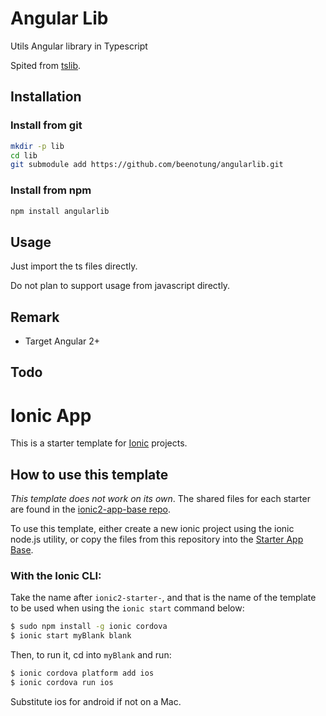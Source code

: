 # Angular Lib
Utils Angular library in Typescript

Spited from [tslib](https://github.com/beenotung/tslib).

## Installation

### Install from git
```bash
mkdir -p lib
cd lib
git submodule add https://github.com/beenotung/angularlib.git
```

### Install from npm
```bash
npm install angularlib
```

## Usage
Just import the ts files directly.

Do not plan to support usage from javascript directly.

## Remark
 - Target Angular 2+

## Todo

# Ionic App
This is a starter template for [Ionic](http://ionicframework.com/docs/) projects.

## How to use this template

*This template does not work on its own*. The shared files for each starter are found in the [ionic2-app-base repo](https://github.com/ionic-team/ionic2-app-base).

To use this template, either create a new ionic project using the ionic node.js utility, or copy the files from this repository into the [Starter App Base](https://github.com/ionic-team/ionic2-app-base).

### With the Ionic CLI:

Take the name after `ionic2-starter-`, and that is the name of the template to be used when using the `ionic start` command below:

```bash
$ sudo npm install -g ionic cordova
$ ionic start myBlank blank
```

Then, to run it, cd into `myBlank` and run:

```bash
$ ionic cordova platform add ios
$ ionic cordova run ios
```

Substitute ios for android if not on a Mac.

